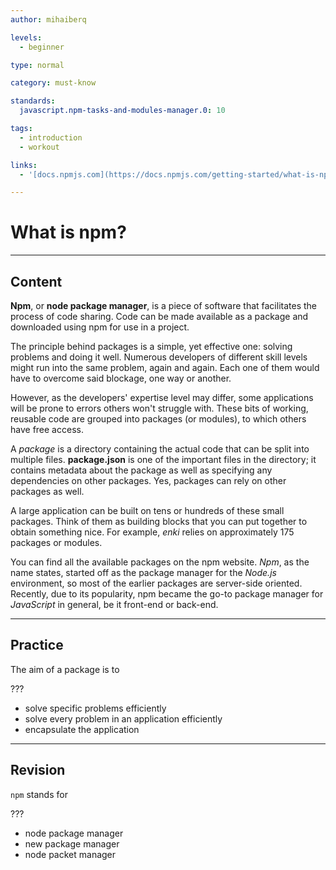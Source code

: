 ```yaml
---
author: mihaiberq

levels:
  - beginner

type: normal

category: must-know

standards:
  javascript.npm-tasks-and-modules-manager.0: 10

tags:
  - introduction
  - workout

links:
  - '[docs.npmjs.com](https://docs.npmjs.com/getting-started/what-is-npm){website}'

---
```

# What is npm?

---
## Content

**Npm**, or **node package manager**, is a piece of software that facilitates the process of code sharing. Code can be made available as a package and downloaded using npm for use in a project.

The principle behind packages is a simple, yet effective one: solving problems and doing it well. Numerous developers of different skill levels might run into the same problem, again and again. Each one of them would have to overcome said blockage, one way or another.

However, as the developers' expertise level may differ, some applications will be prone to errors others won't struggle with. These bits of working, reusable code are grouped into packages (or modules), to which others have free access.

A *package* is a directory containing the actual code that can be split into multiple files. **package.json** is one of the important files in the directory; it contains metadata about the package as well as specifying any dependencies on other packages. Yes, packages can rely on other packages as well.

A large application can be built on tens or hundreds of these small packages. Think of them as building blocks that you can put together to obtain something nice. For example, *enki* relies on approximately 175 packages or modules.

You can find all the available packages on the npm website. *Npm*, as the name states, started off as the package manager for the *Node.js* environment, so most of the earlier packages are server-side oriented. Recently, due to its popularity, npm became the go-to package manager for *JavaScript* in general, be it front-end or back-end.

---
## Practice

The aim of a package is to

???


* solve specific problems efficiently
* solve every problem in an application efficiently
* encapsulate the application

---
## Revision

`npm` stands for

???

* node package manager
* new package manager
* node packet manager
